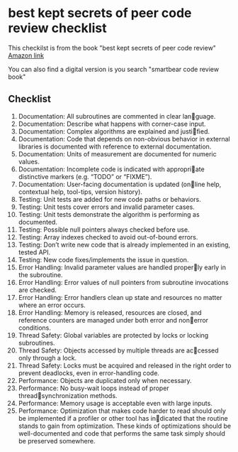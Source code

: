 # best kept secrets of peer code review checklist

This checkilst is from the book "best kept secrets of peer code review" [Amazon link](https://www.amazon.co.uk/Best-Kept-Secrets-Peer-Review/dp/1599160676)

You can also find a digital version is you search "smartbear code review book"

## Checklist 

1. Documentation: All subroutines are commented in clear language.
2. Documentation: Describe what happens with corner-case input.
3. Documentation: Complex algorithms are explained and justified.
4. Documentation: Code that depends on non-obvious behavior in external libraries is documented with reference to external documentation.
5. Documentation: Units of measurement are documented for numeric values.
6. Documentation: Incomplete code is indicated with appropriate distinctive markers (e.g. “TODO” or “FIXME”).
7. Documentation: User-facing documentation is updated (online help, contextual help, tool-tips, version history).
8. Testing: Unit tests are added for new code paths or behaviors.
9. Testing: Unit tests cover errors and invalid parameter cases.
10. Testing: Unit tests demonstrate the algorithm is performing as documented.
11. Testing: Possible null pointers always checked before use.
12. Testing: Array indexes checked to avoid out-of-bound errors.
13. Testing: Don’t write new code that is already implemented in an existing, tested API.
14. Testing: New code fixes/implements the issue in question.
15. Error Handling: Invalid parameter values are handled properly early in the subroutine.
16. Error Handling: Error values of null pointers from subroutine invocations are checked.
17. Error Handling: Error handlers clean up state and resources no matter where an error occurs.
18. Error Handling: Memory is released, resources are closed, and reference counters are managed under both error and nonerror conditions.
19. Thread Safety: Global variables are protected by locks or locking subroutines.
20. Thread Safety: Objects accessed by multiple threads are accessed only through a lock.
21. Thread Safety: Locks must be acquired and released in the right order to prevent deadlocks, even in error-handling code.
22. Performance: Objects are duplicated only when necessary.
23. Performance: No busy-wait loops instead of proper threadsynchronization methods.
24. Performance: Memory usage is acceptable even with large inputs.
25. Performance: Optimization that makes code harder to read should only be implemented if a profiler or other tool has indicated that the routine stands to gain from optimization. These kinds of optimizations should be well-documented and code that performs the same task simply should be preserved somewhere.
    
